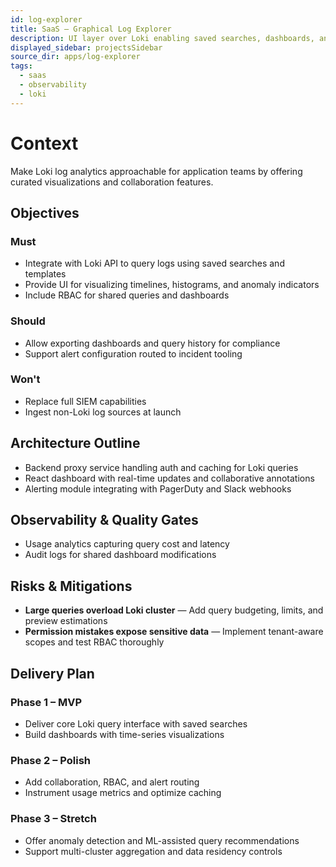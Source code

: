 ```yaml
---
id: log-explorer
title: SaaS – Graphical Log Explorer
description: UI layer over Loki enabling saved searches, dashboards, and alerts.
displayed_sidebar: projectsSidebar
source_dir: apps/log-explorer
tags:
  - saas
  - observability
  - loki
---
```


# Context

Make Loki log analytics approachable for application teams by offering curated visualizations and collaboration features.

## Objectives

### Must
- Integrate with Loki API to query logs using saved searches and templates
- Provide UI for visualizing timelines, histograms, and anomaly indicators
- Include RBAC for shared queries and dashboards

### Should
- Allow exporting dashboards and query history for compliance
- Support alert configuration routed to incident tooling

### Won't
- Replace full SIEM capabilities
- Ingest non-Loki log sources at launch

## Architecture Outline

- Backend proxy service handling auth and caching for Loki queries
- React dashboard with real-time updates and collaborative annotations
- Alerting module integrating with PagerDuty and Slack webhooks

## Observability & Quality Gates

- Usage analytics capturing query cost and latency
- Audit logs for shared dashboard modifications

## Risks & Mitigations

- **Large queries overload Loki cluster** — Add query budgeting, limits, and preview estimations
- **Permission mistakes expose sensitive data** — Implement tenant-aware scopes and test RBAC thoroughly

## Delivery Plan

### Phase 1 – MVP
- Deliver core Loki query interface with saved searches
- Build dashboards with time-series visualizations

### Phase 2 – Polish
- Add collaboration, RBAC, and alert routing
- Instrument usage metrics and optimize caching

### Phase 3 – Stretch
- Offer anomaly detection and ML-assisted query recommendations
- Support multi-cluster aggregation and data residency controls

